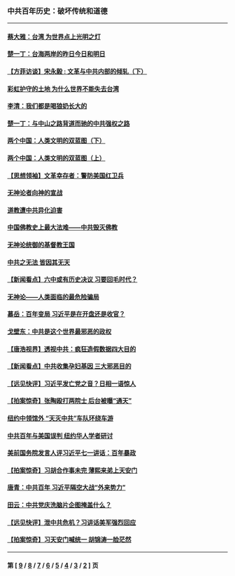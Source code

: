 ### 中共百年历史：破坏传统和道德
---
#### [蔡大雅：台湾 为世界点上光明之灯](../../pages/nf1176114/n13531530.md?02210430) 
#### [楚一丁：台海两岸的昨日今日和明日](../../pages/nf1176114/n13531468.md?02210430) 
#### [【方菲访谈】宋永毅 : 文革与中共内部的倾轧（下）](../../pages/nf1176114/n13486836.md?02210430) 
#### [彩虹护守的土地 为什么世界不能失去台湾](../../pages/nf1176114/n13476849.md?02210430) 
#### [李清：我们都是喝狼奶长大的](../../pages/nf1176114/n13471478.md?02210430) 
#### [楚一丁：与中山之路背道而驰的中共强权之路](../../pages/nf1176114/n13437270.md?02210430) 
#### [两个中国：人类文明的双蓝图（下）](../../pages/nf1176114/n13423132.md?02210430) 
#### [两个中国：人类文明的双蓝图（上）](../../pages/nf1176114/n13422687.md?02210430) 
#### [【思想领袖】文革幸存者：警防美国红卫兵](../../pages/nf1176114/n13339289.md?02210430) 
#### [无神论者向神的宣战](../../pages/nf1176114/n13281535.md?02210430) 
#### [道教遭中共异化迫害](../../pages/nf1176114/n13281463.md?02210430) 
#### [中国佛教史上最大法难——中共毁灭佛教](../../pages/nf1176114/n13281397.md?02210430) 
#### [无神论统御的基督教王国](../../pages/nf1176114/n13281280.md?02210430) 
#### [中共之无法 皆因其无天](../../pages/nf1176114/n13281088.md?02210430) 
#### [【新闻看点】六中或有历史决议 习要回毛时代？](../../pages/nf1176114/n13222895.md?02210430) 
#### [无神论——人类面临的最危险骗局](../../pages/nf1176114/n13196137.md?02210430) 
#### [慕岳：百年变局 习近平是在开盘还是收官？](../../pages/nf1176114/n13206516.md?02210430) 
#### [戈壁东：中共是这个世界最邪恶的政权](../../pages/nf1176114/n13085641.md?02210430) 
#### [【唐浩视界】透视中共：疯狂造假数据四大目的](../../pages/nf1176114/n13080590.md?02210430) 
#### [【新闻看点】中共收集孕妇基因 三大邪恶目的](../../pages/nf1176114/n13077182.md?02210430) 
#### [【远见快评】习近平发亡党之音？日相一语惊人](../../pages/nf1176114/n13074809.md?02210430) 
#### [【拍案惊奇】张陶殴打两院士 后台被曝“通天”](../../pages/nf1176114/n13070496.md?02210430) 
#### [纽约中领馆外 “天灭中共”车队环绕车游](../../pages/nf1176114/n13070693.md?02210430) 
#### [中共百年与美国误判 纽约华人学者研讨](../../pages/nf1176114/n13067969.md?02210430) 
#### [美前国务院发言人评习近平七一讲话：百年暴政](../../pages/nf1176114/n13066986.md?02210430) 
#### [【拍案惊奇】习胡合作事未完 薄熙来弟上天安门](../../pages/nf1176114/n13065867.md?02210430) 
#### [唐青：中共百年 习近平隔空大战“外来势力”](../../pages/nf1176114/n13065976.md?02210430) 
#### [田云：中共党庆洗脑片企图掩盖什么？](../../pages/nf1176114/n13064395.md?02210430) 
#### [【远见快评】泄中共危机？习讲话美军强烈回应](../../pages/nf1176114/n13064269.md?02210430) 
#### [【拍案惊奇】习天安门喊统一 胡锦涛一脸茫然](../../pages/nf1176114/n13063233.md?02210430) 

---
#### 第 [ [9](./9.md?02210430) / [8](./8.md?02210430) / [7](./7.md?02210430) / [6](./6.md?02210430) / [5](./5.md?02210430) / [4](./4.md?02210430) / [3](./3.md?02210430) / [2](./2.md?02210430) ] 页
